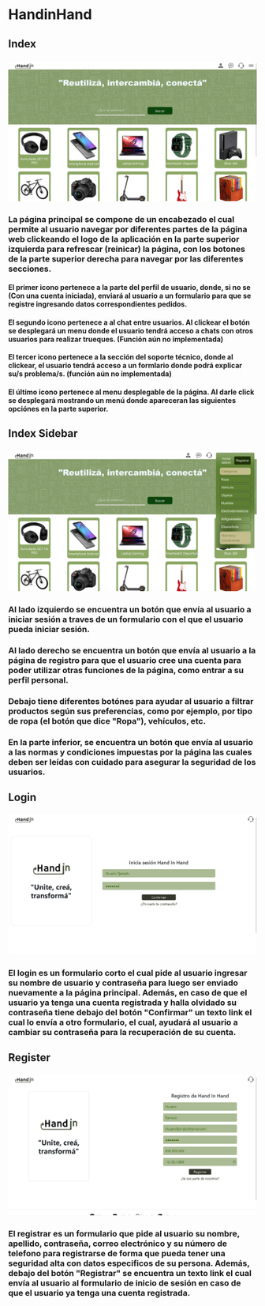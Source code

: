 # HandinHand
## Index
### <img src='img/img-documentation/index.png'>
### La página principal se compone de un encabezado el cual permite al usuario navegar por diferentes partes de la página web clickeando el logo de la aplicación en la parte superior izquierda para refrescar (reinicar) la página, con los botones de la parte superior derecha para navegar por las diferentes secciones.
#### El primer icono pertenece a la parte del perfil de usuario, donde, si no se  (Con una cuenta iniciada), enviará al usuario a un formulario para que se registre ingresando datos correspondientes pedidos.
#### El segundo icono pertenece a al chat entre usuarios. Al clickear el botón se desplegará un menu donde el usuario tendrá acceso a chats con otros usuarios para realizar trueques. (Función aún no implementada) 
#### El tercer icono pertenece a la sección del soporte técnico, donde al clickear, el usuario tendrá acceso a un formlario donde podrá explicar su/s problema/s. (función aún no implementada)
#### El último icono pertenece al menu desplegable de la página. Al darle click se desplegará mostrando un menú donde apareceran las siguientes opciónes en la parte superior.

## Index Sidebar
### <img src='img/img-documentation/index-sidebar.png'>
### Al lado izquierdo se encuentra un botón que envía al usuario a iniciar sesión a traves de un formulario con el que el usuario pueda iniciar sesión.
### Al lado derecho se encuentra un botón que envía al usuario a la página de registro para que el usuario cree una cuenta para poder utilizar otras funciones de la página, como entrar a su perfil personal.
### Debajo tiene diferentes botónes para ayudar al usuario a filtrar productos según sus preferencias, como por ejemplo, por tipo de ropa (el botón que dice "Ropa"), vehículos, etc. 
### En la parte inferior, se encuentra un botón que envía al usuario a las normas y condiciones impuestas por la página las cuales deben ser leídas con cuidado para asegurar la seguridad de los usuarios.

## Login
### <img src='img/img-documentation/login.png'>
### El login es un formulario corto el cual pide al usuario ingresar su nombre de usuario y contraseña para luego ser enviado nuevamente a la página principal. Además, en caso de que el usuario ya tenga una cuenta registrada y halla olvidado su contraseña tiene debajo del botón "Confirmar" un texto link el cual lo envía a otro formulario, el cual, ayudará al usuario a cambiar su contraseña para la recuperación de su cuenta.
## Register
### <img src='img/img-documentation/register.png'>
### El registrar es un formulario que pide al usuario su nombre, apellido, contraseña, correo electrónico y su número de telefono para registrarse de forma que pueda tener una seguridad alta con datos especificos de su persona. Además, debajo del botón "Registrar" se encuentra un texto link el cual envía al usuario al formulario de inicio de sesión en caso de que el usuario ya tenga una cuenta registrada.